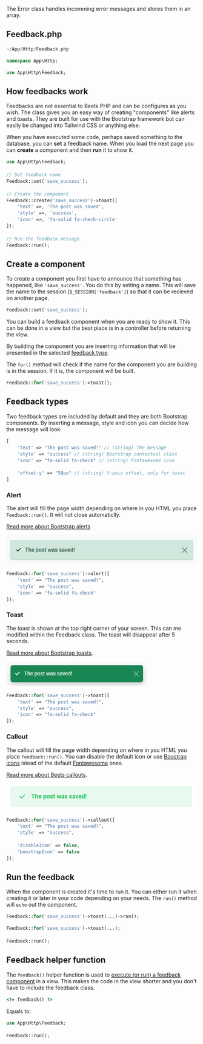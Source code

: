 The Error class handles incomming error messages and stores them in an array.

## Feedback.php

```php title="Location"
~/App/Http/Feedback.php
```

```php title="Namespace"
namespace App\Http;
```

```php title="Import"
use App\Http\Feedback;
```

## How feedbacks work

Feedbacks are not essential to Beets PHP and can be configures as you wish. The class gives you an easy way of creating "components" like alerts and toasts. They are built for use with the Bootstrap framework but can easily be changed into Tailwind CSS or anything else.

When you have executed some code, perhaps saved something to the database, you can **set** a feedback name. When you load the next page you can **create** a component and then **run** it to show it.

```php title="Example"
use App\Http\Feedback;

// Set feedback name
Feedback::set('save_success');

// Create the component
Feedback::create('save_success')->toast([
    'text' =>, 'The post was saved',
    'style' =>, 'success',
    'icon' =>, 'fa-solid fa-check-circle'
]);

// Run the feedback message
Feedback::run();
```

## Create a component

To create a component you first have to announce that something has happened, like `'save_success'`. You do this by setting a name. This will save the name to the session (`$_SESSION['feedback']`) so that it can be recieved on another page.

```php
Feedback::set('save_success');
```

You can build a feedback component when you are ready to show it. This can be done in a view but the best place is in a controller before returning the view.

By building the component you are inserting information that will be presented in the selected [feedback type](#feedback-types). 

The `for()` method will check if the name for the component you are building is in the session. If it is, the component will be built.

```php
Feedback::for('save_success')->toast();
```

## Feedback types

Two feedback types are included by default and they are both Bootstrap components. By inserting a message, style and icon you can decide how the message will look.

```php title="Properties example"
[
    'text' => "The post was saved!" // (string) The message
    'style' => "success" // (string) Bootstrap contextual class
    'icon' => "fa-solid fa-check" // (string) Fontawesome icon

    'offset-y' => "58px" // (string) Y-axis offset, only for toast
]
```

### Alert

The alert will fill the page width depending on where in you HTML you place `Feedback::run()`. It will not close automaticlly.

[Read more about Bootstrap alerts](https://getbootstrap.com/docs/5.3/components/alerts/)

![](../assets/images/feedback-alert.png)

```php
Feedback::for('save_success')->alert([
    'text' => "The post was saved!",
    'style' => "success",
    'icon' => "fa-solid fa-check"
]);
```

### Toast

The toast is shown at the top right corner of your screen. This can me modified within the Feedback class. The toast will disappear after 5 seconds.

[Read more about Bootstrap toasts](https://getbootstrap.com/docs/5.3/components/toasts/).

![](../assets/images/feedback-toast.png)

```php
Feedback::for('save_success')->toast([
    'text' => "The post was saved!",
    'style' => "success",
    'icon' => "fa-solid fa-check"
]);
```

### Callout

The callout will fill the page width depending on where in you HTML you place `Feedback::run()`. You can disable the default icon or use <a href="https://icons.getbootstrap.com/" target="_blank">Boostrap icons</a> istead of the default <a href="https://fontawesome.com/" target="_blank">Fontawesome</a> ones.

[Read more about Beets callouts](../beets-css/components/callout.md).

![](../assets/images/feedback-callout.png)

```php
Feedback::for('save_success')->callout([
    'text' => "The post was saved!",
    'style' => "success",

    'disableIcon' => false,
    'boostrapIcon' => false
]);
```

## Run the feedback

When the component is created it's time to run it. You can either run it when creating it or later in your code depending on your needs. The `run()` method will `echo` out the component.

```php
Feedback::for('save_success')->toast(...)->run();
```
```php
Feedback::for('save_success')->toast(...);

Feedback::run();
```

## Feedback helper function

The `feedback()` helper function is used to [execute (or run) a feedback component](#run-the-feedback) in a view. This makes the code in the view shorter and you don't have to include the feedback class.

```html
<?= feedback() ?>
```

Equals to:

```php
use App\Http\Feedback;

Feedback::run();
```